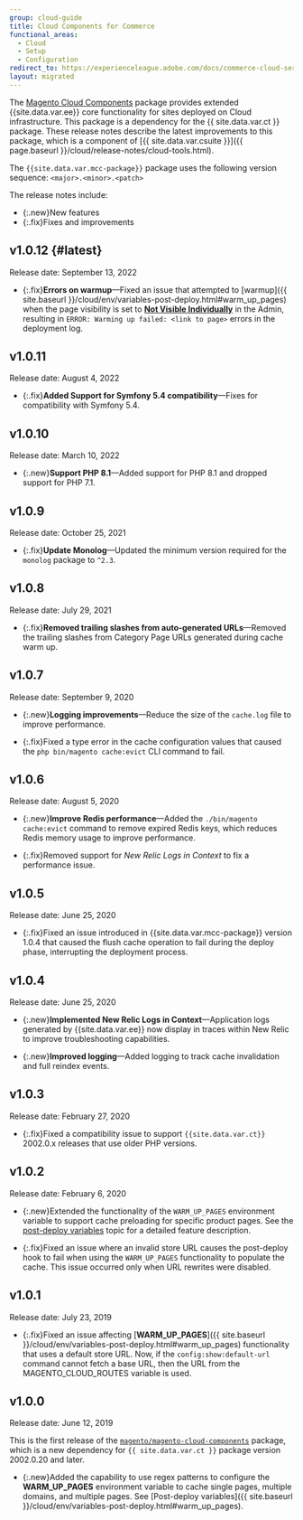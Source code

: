 ```yaml
---
group: cloud-guide
title: Cloud Components for Commerce
functional_areas:
  - Cloud
  - Setup
  - Configuration
redirect_to: https://experienceleague.adobe.com/docs/commerce-cloud-service/user-guide/release-notes/cloud-components.html
layout: migrated
---
```


The [Magento Cloud Components](https://github.com/magento/magento-cloud-components) package provides extended {{site.data.var.ee}} core functionality for sites deployed on Cloud infrastructure. This package is a dependency for the {{ site.data.var.ct }} package. These release notes describe the latest improvements to this package, which is a component of [{{ site.data.var.csuite }}]({{ page.baseurl }}/cloud/release-notes/cloud-tools.html).

The `{{site.data.var.mcc-package}}` package uses the following version sequence: `<major>.<minor>.<patch>`

The release notes include:

-  {:.new}New features
-  {:.fix}Fixes and improvements

<!--Add release notes below-->

## v1.0.12 {#latest}

Release date: September 13, 2022

-  {:.fix}**Errors on warmup**—Fixed an issue that attempted to [warmup]({{ site.baseurl }}/cloud/env/variables-post-deploy.html#warm_up_pages) when the page visibility is set to [**Not Visible Individually**]({{site.user_guide_url}}/system/data-attributes-product.html#simple-product-csv-file-structure) in the Admin, resulting in `ERROR: Warming up failed: <link to page>` errors in the deployment log.<!-- MCLOUD-9134 -->

## v1.0.11

Release date: August 4, 2022

-  {:.fix}**Added Support for Symfony 5.4 compatibility**—Fixes for compatibility with Symfony 5.4.<!-- AC-3550 -->

## v1.0.10

Release date: March 10, 2022

-  {:.new}**Support PHP 8.1**—Added support for PHP 8.1 and dropped support for PHP 7.1.

## v1.0.9

Release date: October 25, 2021

-  {:.fix}**Update Monolog**—Updated the minimum version required for the `monolog` package to `^2.3`.<!-- ACMP-1263 -->

## v1.0.8

Release date: July 29, 2021

-  {:.fix}**Removed trailing slashes from auto-generated URLs**—Removed the trailing slashes from Category Page URLs generated during cache warm up.<!--MCLOUD-7192-->

## v1.0.7

Release date: September 9, 2020

-  {:.new}**Logging improvements**—Reduce the size of the `cache.log` file to improve performance.<!--MCLOUD-6859-->

-  {:.fix}Fixed a type error in the cache configuration values that caused the `php bin/magento cache:evict` CLI command to fail.

## v1.0.6

Release date: August 5, 2020

-  {:.new}**Improve Redis performance**—Added the `./bin/magento cache:evict` command to remove expired Redis keys, which reduces Redis memory usage to improve performance.<!--MCLOUD-6023-->

-  {:.fix}Removed support for *New Relic Logs in Context* to fix a performance issue.<!--MCLOUD-6422-->

## v1.0.5

Release date: June 25, 2020

-  {:.fix}Fixed an issue introduced in {{site.data.var.mcc-package}} version 1.0.4 that caused the flush cache operation to fail during the deploy phase, interrupting the deployment process.

## v1.0.4

Release date: June 25, 2020

-  {:.new}**Implemented New Relic Logs in Context**—Application logs generated by {{site.data.var.ee}} now display in traces within New Relic to improve troubleshooting capabilities.<!--MCLOUD-6029-->

-  {:.new}**Improved logging**—Added logging to track cache invalidation and full reindex events.<!--MCLOUD-6157-->

## v1.0.3

Release date: February 27, 2020

-  {:.fix}Fixed a compatibility issue to support `{{site.data.var.ct}}` 2002.0.x releases that use older PHP versions.

## v1.0.2

Release date: February 6, 2020

-  {:.new}Extended the functionality of the `WARM_UP_PAGES` environment variable to support cache preloading for specific product pages. See the [post-deploy variables]({{site.baseurl}}/cloud/env/variables-post-deploy.html#warm_up_pages) topic for a detailed feature description.<!--MAGECLOUD-4444-->

-  {:.fix}Fixed an issue where an invalid store URL causes the post-deploy hook to fail when using the `WARM_UP_PAGES` functionality to populate the cache. This issue occurred only when URL rewrites were disabled.<!-- MAGECLOUD-4094 -->

## v1.0.1

Release date: July 23, 2019

-  {:.fix}Fixed an issue affecting [**WARM_UP_PAGES**]({{ site.baseurl }}/cloud/env/variables-post-deploy.html#warm_up_pages) functionality that uses a default store URL. Now, if the `config:show:default-url` command cannot fetch a base URL, then the URL from the MAGENTO_CLOUD_ROUTES variable is used.<!-- MAGECLOUD-3866 -->

## v1.0.0

Release date: June 12, 2019

This is the first release of the [`magento/magento-cloud-components`](https://github.com/magento/magento-cloud-components) package, which is a new dependency for `{{ site.data.var.ct }}` package version 2002.0.20 and later.

-  {:.new}Added the capability to use regex patterns to configure the **WARM_UP_PAGES** environment variable to cache single pages, multiple domains, and multiple pages. See [Post-deploy variables]({{ site.baseurl }}/cloud/env/variables-post-deploy.html#warm_up_pages).<!--MAGECLOUD-3258-->
